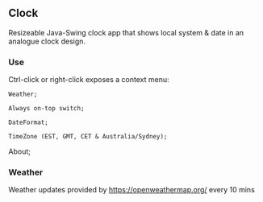 ## Clock

Resizeable Java-Swing clock app that shows local system & date in an analogue clock design. 

### Use

Ctrl-click or right-click exposes a context menu:
  
    Weather;
    
    Always on-top switch;
    
    DateFormat;
    
    TimeZone (EST, GMT, CET & Australia/Sydney);
  
  About;

### Weather 

Weather updates provided by https://openweathermap.org/ every 10 mins
